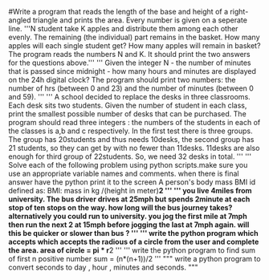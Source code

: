 #Write  a program that reads the length of the base and height of a right-angled triangle and prints the area. Every number is given on a seperate line.
'''N student take K apples and distribute them among each other evenly.
The remaining (the individual) part remains in the basket. How many apples will each single student get?
How many apples will remain in basket? The program reads the numbers N and K. It should print the two answers for the questions above.'''
'''
Given the integer N - the number of minutes that is passed since midnight -
 how many hours and minutes are displayed on the 24h digital clock?
The program should print two numbers: the number of hrs (between 0 and 23) and the number of minutes (between 0 and 59).
'''
'''
A school decided to replace the desks in three classrooms.
Each desk sits two students. Given the number of student in each class, print the smallest possible number of desks that can be purchased.
The program should read three integers : the numbers of the students in each of the classes is a,b and c respectively.
In the first test there is three groups. The group has 20students and thus needs 10desks,
the second group has 21 students, so they can get by with no fewer than 11desks.
11desks are also enough for third group of 22students. So, we need 32 desks in total.
'''
'''
Solve each of the following problem using python scripts.make sure you use an appropriate variable names and comments.
when there is final answer have the python print it to the screen
A person's body mass BMI id defined as:
 BMI: mass in kg /(height in meter)**2
'''
'''
you live 4miles from university. The bus driver drives at 25mph but spends 2minute at each stop of ten stops on the way.
how long will the bus journey takes? alternatively you could run to university. you jog the first mile at 7mph then run the
next 2 at 15mph before jogging the last at 7mph again. will this be quicker or slower than bus ?
'''
'''
write the python program which accepts which accepts the radious of a circle from the user and complete the area.
area of circle = pi * r**2
'''
'''
write the python program to find sum of first n positive number
sum = (n*(n+1))/2
'''
"""
write a python program to convert seconds to day , hour , minutes and seconds.
"""
